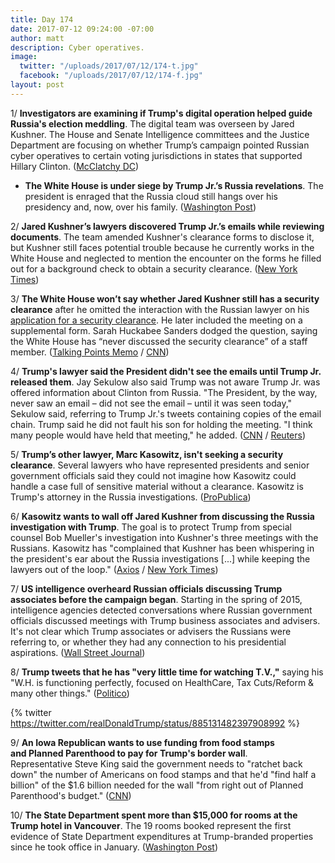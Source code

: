 ```yaml
---
title: Day 174
date: 2017-07-12 09:24:00 -07:00
author: matt
description: Cyber operatives.
image:
  twitter: "/uploads/2017/07/12/174-t.jpg"
  facebook: "/uploads/2017/07/12/174-f.jpg"
layout: post
---
```


1/ **Investigators are examining if Trump's digital operation helped guide Russia's election meddling**. The digital team was overseen by Jared Kushner. The House and Senate Intelligence committees and the Justice Department are focusing on whether Trump’s campaign pointed Russian cyber operatives to certain voting jurisdictions in states that supported Hillary Clinton. ([McClatchy DC](http://www.mcclatchydc.com/news/nation-world/national/article160803619.html))

* **The White House is under siege by Trump Jr.’s Russia revelations**. The president is enraged that the Russia cloud still hangs over his presidency and, now, over his family. ([Washington Post](https://www.washingtonpost.com/politics/category-5-hurricane-white-house-under-siege-by-trump-jrs-russia-revelations/2017/07/11/1e091478-664d-11e7-8eb5-cbccc2e7bfbf_story.html))

2/ **Jared Kushner’s lawyers discovered Trump Jr.’s emails while reviewing documents**. The team amended Kushner's clearance forms to disclose it, but Kushner still faces potential trouble because he currently works in the White House and neglected to mention the encounter on the forms he filled out for a background check to obtain a security clearance. ([New York Times](https://www.nytimes.com/2017/07/11/us/politics/russia-trump.html))

3/ **The White House won’t say whether Jared Kushner still has a security clearance** after he omitted the interaction with the Russian lawyer on his [application for a security clearance](https://whatthefuckjusthappenedtoday.com/2017/07/11/Day-173/#2-the-email-sent-to-trump-jr-said-th). He later included the meeting on a supplemental form. Sarah Huckabee Sanders dodged the question, saying the White House has “never discussed the security clearance” of a staff member. ([Talking Points Memo](http://talkingpointsmemo.com/livewire/white-house-wont-say-kushner-has-security-clearance) / [CNN](http://www.cnn.com/2017/07/12/politics/kushner-trump-jr-russia-email-chain/index.html))

4/ **Trump's lawyer said the President didn't see the emails until Trump Jr. released them**. Jay Sekulow also said Trump was not aware Trump Jr. was offered information about Clinton from Russia. "The President, by the way, never saw an email – did not see the email – until it was seen today," Sekulow said, referring to Trump Jr.'s tweets containing copies of the email chain. Trump said he did not fault his son for holding the meeting. "I think many people would have held that meeting," he added. ([CNN](http://www.cnn.com/2017/07/12/politics/jay-sekulow-response-donald-trump-jr/index.html) / [Reuters](https://www.reuters.com/article/us-usa-trump-interview-idUSKBN19X2XF))

5/ **Trump’s other lawyer, Marc Kasowitz, isn't seeking a security clearance**. Several lawyers who have represented presidents and senior government officials said they could not imagine how Kasowitz could handle a case full of sensitive material without a clearance. Kasowitz is Trump's attorney in the Russia investigations. ([ProPublica](https://www.propublica.org/article/trump-russia-lawyer-marc-kasowitz-alcohol-security-clearance))

6/ **Kasowitz wants to wall off Jared Kushner from discussing the Russia investigation with Trump**. The goal is to protect Trump from special counsel Bob Mueller's investigation into Kushner's three meetings with the Russians. Kasowitz has "complained that Kushner has been whispering in the president's ear about the Russia investigations [...] while keeping the lawyers out of the loop." ([Axios](https://www.axios.com/trump-lawyers-demand-wall-between-kushner-president-2458146483.html) / [New York Times](https://www.nytimes.com/2017/07/11/us/politics/russia-trump.html))

7/ **US intelligence overheard Russian officials discussing Trump associates before the campaign began**. Starting in the spring of 2015, intelligence agencies detected conversations where Russian government officials discussed meetings with Trump business associates and advisers. It's not clear which Trump associates or advisers the Russians were referring to, or whether they had any connection to his presidential aspirations. ([Wall Street Journal](https://www.wsj.com/article_email/russian-officials-overheard-discussing-trump-associates-before-campaign-began-1499890354-lMyQjAxMTI3MjE5MjExMzI0Wj/))

8/ **Trump tweets that he has "very little time for watching T.V.,"** saying his "W.H. is functioning perfectly, focused on HealthCare, Tax Cuts/Reform & many other things." ([Politico](http://www.politico.com/story/2017/07/12/trump-tweet-i-have-little-time-to-watch-tv-240447))

{% twitter https://twitter.com/realDonaldTrump/status/885131482397908992 %}

9/ **An Iowa Republican wants to use funding from food stamps and Planned Parenthood to pay for Trump's border wall**. Representative Steve King said the government needs to "ratchet back down" the number of Americans on food stamps and that he'd "find half a billion" of the $1.6 billion needed for the wall "from right out of Planned Parenthood's budget." ([CNN](http://www.cnn.com/2017/07/12/politics/steve-king-food-stamps-border-wall-cnntv/index.html))

10/ **The State Department spent more than $15,000 for rooms at the Trump hotel in Vancouver**. The 19 rooms booked represent the first evidence of State Department expenditures at Trump-branded properties since he took office in January. ([Washington Post](https://www.washingtonpost.com/politics/state-department-spent-more-than-15000-for-rooms-at-new-trump-hotel-in-vancouver/2017/07/12/5eba5d0c-61bf-11e7-84a1-a26b75ad39fe_story.html))
